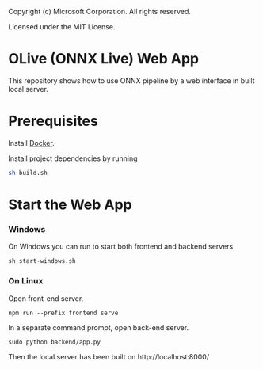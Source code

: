 Copyright (c) Microsoft Corporation. All rights reserved.

Licensed under the MIT License.


# OLive (ONNX Live) Web App

This repository shows how to use ONNX pipeline by a web interface in built local server.

# Prerequisites
Install [Docker](https://docs.docker.com/install/).

Install project dependencies by running 
```bash
sh build.sh
```

# Start the Web App
### Windows
On Windows you can run to start both frontend and backend servers
```
sh start-windows.sh

```

### On Linux
Open front-end server.
```
npm run --prefix frontend serve
```

In a separate command prompt, open back-end server.
```
sudo python backend/app.py
```

Then the local server has been built on http://localhost:8000/
